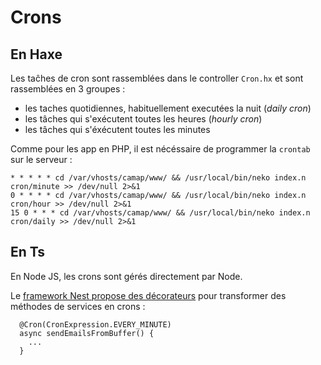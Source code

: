 # Crons

## En Haxe

Les taĉhes de cron sont rassemblées dans le controller `Cron.hx` et sont rassemblées en 3 groupes :

-   les taches quotidiennes, habituellement executées la nuit (_daily cron_)
-   les tâches qui s'exécutent toutes les heures (_hourly cron_)
-   les tâches qui s'éxécutent toutes les minutes

Comme pour les app en PHP, il est nécéssaire de programmer la `crontab` sur le serveur :

```
* * * * * cd /var/vhosts/camap/www/ && /usr/local/bin/neko index.n cron/minute >> /dev/null 2>&1
0 * * * * cd /var/vhosts/camap/www/ && /usr/local/bin/neko index.n cron/hour >> /dev/null 2>&1
15 0 * * * cd /var/vhosts/camap/www/ && /usr/local/bin/neko index.n cron/daily >> /dev/null 2>&1
```

## En Ts

En Node JS, les crons sont gérés directement par Node.

Le [framework Nest propose des décorateurs](https://docs.nestjs.com/techniques/task-scheduling) pour transformer des méthodes de services en crons :

```
  @Cron(CronExpression.EVERY_MINUTE)
  async sendEmailsFromBuffer() {
    ...
  }
```
